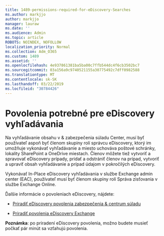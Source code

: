 ```yaml
---
title: 1489-permissions-required-for-eDiscovery-Searches
ms.author: markjjo
author: markjjo
manager: lauraw
ms.date: ''
ms.audience: Admin
ms.topic: article
ROBOTS: NOINDEX, NOFOLLOW
localization_priority: Normal
ms.collection: Adm_O365
ms.custom: 1489
ms.assetid: ''
ms.openlocfilehash: 4e937861381ba5ba00c7ffb544dc4f6cb3502bc7
ms.sourcegitcommit: 03a156a9c9740521155a30775492c7dff0982588
ms.translationtype: MT
ms.contentlocale: sk-SK
ms.lasthandoff: 03/22/2019
ms.locfileid: "30784426"
---
```

# <a name="permissions-required-for-ediscovery-searches"></a>Povolenia potrebné pre eDiscovery vyhľadávania

Na vyhľadávanie obsahu v & zabezpečenia súladu Center, musí byť používateľ aspoň byť členom skupiny rolí správcu eDiscovery, ktorý im umožňuje vykonávať vyhľadávanie a miesto uchováva poštové schránky, lokality SharePoint a OneDrive miestach. Členov môžete tiež vytvoriť a spravovať eDiscovery prípady, pridať a odstrániť členov na prípad, vytvoriť a upraviť obsah vyhľadávanie a prípad údajom v pokročilých eDiscovery.

Vykonávať In-Place eDiscovery vyhľadávania v službe Exchange admin center (EAC), používateľ musí byť členom skupiny rolí Správa zisťovania v službe Exchange Online.

Ďalšie informácie o povoleniach eDiscovery, nájdete: 

- [Priradiť eDiscovery povolenia zabezpečenia & centrum súladu](https://docs.microsoft.com/office365/securitycompliance/assign-ediscovery-permissions)

- [Priradiť povolenia eDiscovery Exchange](https://docs.microsoft.com/exchange/security-and-compliance/in-place-ediscovery/assign-ediscovery-permissions)

**Poznámka**: po priradení eDiscovery povolenia, možno budete musieť počkať pár minút sa vzťahujú povolenia.
